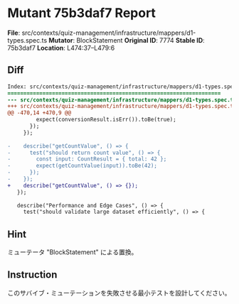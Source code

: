 # Mutant 75b3daf7 Report

**File**: src/contexts/quiz-management/infrastructure/mappers/d1-types.spec.ts
**Mutator**: BlockStatement
**Original ID**: 7774
**Stable ID**: 75b3daf7
**Location**: L474:37–L479:6

## Diff

```diff
Index: src/contexts/quiz-management/infrastructure/mappers/d1-types.spec.ts
===================================================================
--- src/contexts/quiz-management/infrastructure/mappers/d1-types.spec.ts	original
+++ src/contexts/quiz-management/infrastructure/mappers/d1-types.spec.ts	mutated #7774
@@ -470,14 +470,9 @@
         expect(conversionResult.isErr()).toBe(true);
       });
     });
 
-    describe("getCountValue", () => {
-      test("should return count value", () => {
-        const input: CountResult = { total: 42 };
-        expect(getCountValue(input)).toBe(42);
-      });
-    });
+    describe("getCountValue", () => {});
   });
 
   describe("Performance and Edge Cases", () => {
     test("should validate large dataset efficiently", () => {
```

## Hint

ミューテータ "BlockStatement" による置換。

## Instruction

このサバイブ・ミューテーションを失敗させる最小テストを設計してください。
